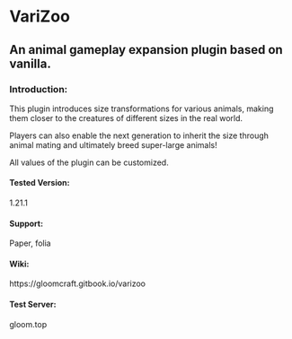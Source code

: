 <h1>VariZoo</h1>
<h2>An animal gameplay expansion plugin based on vanilla.</h2>

<h3>Introduction:</h3>
<p>This plugin introduces size transformations for various animals, making them closer to the creatures of different sizes in the real world. </p>
<p>Players can also enable the next generation to inherit the size through animal mating and ultimately breed super-large animals!</p>
<p>All values of the plugin can be customized.</p>


<h4>Tested Version:</h4>
1.21.1
<h4>Support:</h4>
Paper, folia
<h4>Wiki:</h4>
https://gloomcraft.gitbook.io/varizoo
<h4>Test Server:</h4>
gloom.top
